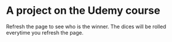 # A project on the Udemy course
Refresh the page to see who is the winner.
The dices will be rolled everytime you refresh the page.
